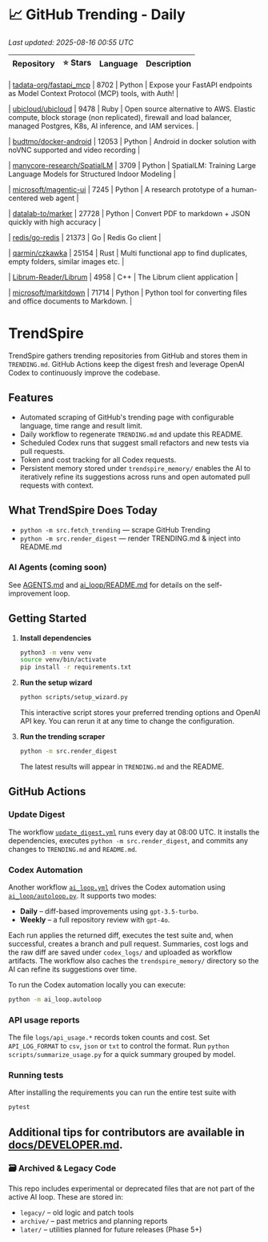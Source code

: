 <!-- TRENDING_START -->
# 📈 GitHub Trending - Daily

_Last updated: 2025-08-16 00:55 UTC_

| Repository | ⭐ Stars | Language | Description |
|------------|--------:|----------|-------------|

| [tadata-org/fastapi_mcp](https://github.com/tadata-org/fastapi_mcp) | 8702 | Python | Expose your FastAPI endpoints as Model Context Protocol (MCP) tools, with Auth! |

| [ubicloud/ubicloud](https://github.com/ubicloud/ubicloud) | 9478 | Ruby | Open source alternative to AWS. Elastic compute, block storage (non replicated), firewall and load balancer, managed Postgres, K8s, AI inference, and IAM services. |

| [budtmo/docker-android](https://github.com/budtmo/docker-android) | 12053 | Python | Android in docker solution with noVNC supported and video recording |

| [manycore-research/SpatialLM](https://github.com/manycore-research/SpatialLM) | 3709 | Python | SpatialLM: Training Large Language Models for Structured Indoor Modeling |

| [microsoft/magentic-ui](https://github.com/microsoft/magentic-ui) | 7245 | Python | A research prototype of a human-centered web agent |

| [datalab-to/marker](https://github.com/datalab-to/marker) | 27728 | Python | Convert PDF to markdown + JSON quickly with high accuracy |

| [redis/go-redis](https://github.com/redis/go-redis) | 21373 | Go | Redis Go client |

| [qarmin/czkawka](https://github.com/qarmin/czkawka) | 25154 | Rust | Multi functional app to find duplicates, empty folders, similar images etc. |

| [Librum-Reader/Librum](https://github.com/Librum-Reader/Librum) | 4958 | C++ | The Librum client application |

| [microsoft/markitdown](https://github.com/microsoft/markitdown) | 71714 | Python | Python tool for converting files and office documents to Markdown. |
<!-- TRENDING_END -->

# TrendSpire

TrendSpire gathers trending repositories from GitHub and stores them in `TRENDING.md`. GitHub Actions keep the digest fresh and leverage OpenAI Codex to continuously improve the codebase.

## Features

- Automated scraping of GitHub's trending page with configurable language, time range and result limit.
- Daily workflow to regenerate `TRENDING.md` and update this README.
- Scheduled Codex runs that suggest small refactors and new tests via pull requests.
- Token and cost tracking for all Codex requests.
- Persistent memory stored under `trendspire_memory/` enables the AI to
  iteratively refine its suggestions across runs and open automated pull
  requests with context.

## What TrendSpire Does Today

- `python -m src.fetch_trending` — scrape GitHub Trending
- `python -m src.render_digest` — render TRENDING.md & inject into README.md

### AI Agents (coming soon)
See [AGENTS.md](./AGENTS.md) and [ai_loop/README.md](./ai_loop/README.md) for details on the self-improvement loop.

## Getting Started

1. **Install dependencies**
   ```bash
   python3 -m venv venv
   source venv/bin/activate
   pip install -r requirements.txt
   ```

2. **Run the setup wizard**
   ```bash
   python scripts/setup_wizard.py
   ```
   This interactive script stores your preferred trending options and OpenAI API key.
   You can rerun it at any time to change the configuration.

3. **Run the trending scraper**
   ```bash
   python -m src.render_digest
   ```
   The latest results will appear in `TRENDING.md` and the README.


## GitHub Actions

### Update Digest

The workflow [`update_digest.yml`](.github/workflows/update_digest.yml) runs every day at 08:00 UTC. It installs the dependencies, executes `python -m src.render_digest`, and commits any changes to `TRENDING.md` and `README.md`.

### Codex Automation

Another workflow [`ai_loop.yml`](.github/workflows/ai_loop.yml) drives the Codex automation using [`ai_loop/autoloop.py`](ai_loop/autoloop.py). It supports two modes:

- **Daily** – diff-based improvements using `gpt-3.5-turbo`.
- **Weekly** – a full repository review with `gpt-4o`.

Each run applies the returned diff, executes the test suite and, when successful, creates a branch and pull request. Summaries, cost logs and the raw diff are saved under `codex_logs/` and uploaded as workflow artifacts. The workflow also caches the `trendspire_memory/` directory so the AI can refine its suggestions over time.

To run the Codex automation locally you can execute:

```bash
python -m ai_loop.autoloop
```

### API usage reports

The file `logs/api_usage.*` records token counts and cost. Set `API_LOG_FORMAT`
to `csv`, `json` or `txt` to control the format. Run `python
scripts/summarize_usage.py` for a quick summary grouped by model.

### Running tests

After installing the requirements you can run the entire test suite with

```bash
pytest
```

Additional tips for contributors are available in
[docs/DEVELOPER.md](docs/DEVELOPER.md).
---

### 🗃 Archived & Legacy Code

This repo includes experimental or deprecated files that are not part of the active AI loop. These are stored in:

- `legacy/` – old logic and patch tools
- `archive/` – past metrics and planning reports
- `later/` – utilities planned for future releases (Phase 5+)
